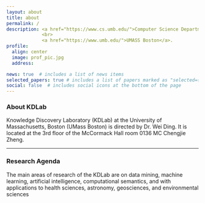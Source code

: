```yaml
---
layout: about
title: about
permalink: /
description: <a href="https://www.cs.umb.edu/">Computer Science Department</a> 
             <br>
             <a href="https://www.umb.edu/">UMASS Boston</a>.
profile:
  align: center
  image: prof_pic.jpg
  address:

news: true  # includes a list of news items
selected_papers: true # includes a list of papers marked as "selected={true}"
social: false  # includes social icons at the bottom of the page
---
```

### About KDLab
Knowledge Discovery Laboratory (KDLab) at the University of Massachusetts, Boston (UMass Boston) is directed by Dr. Wei Ding. It is located at the 3rd floor of the McCormack Hall room 0136 MC Chengjie Zheng.

---
### Research Agenda
The main areas of research of the KDLab are on data mining, machine learning, artificial intelligence, computational semantics, and with applications to health sciences, astronomy, geosciences, and environmental sciences


